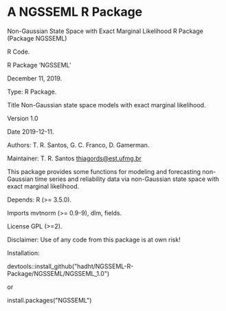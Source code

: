 # A NGSSEML R Package

Non-Gaussian State Space with Exact Marginal Likelihood R Package (Package NGSSEML)

R Code.

R Package ‘NGSSEML’

December 11, 2019.

Type: R Package.

Title Non-Gaussian state space models with exact marginal likelihood.

Version 1.0

Date 2019-12-11.

Authors: T. R. Santos, G. C. Franco, D. Gamerman.

Maintainer: T. R. Santos thiagords@est.ufmg.br

This package provides some functions for modeling and forecasting non- Gaussian time series and reliability data via non-Gaussian state space with exact marginal likelihood.

Depends: R (>= 3.5.0).

Imports mvtnorm (>= 0.9-9), dlm, fields.

License GPL (>=2).

Disclaimer: Use of any code from this package is at own risk!

Installation: 

devtools::install_github("hadht/NGSSEML-R-Package/NGSSEML/NGSSEML_1.0")

or 

install.packages("NGSSEML")
